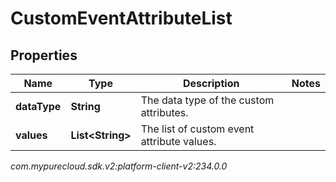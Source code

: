 # CustomEventAttributeList


## Properties

| Name | Type | Description | Notes |
| ------------ | ------------- | ------------- | ------------- |
| **dataType** | **String** | The data type of the custom attributes. |  |
| **values** | **List&lt;String&gt;** | The list of custom event attribute values. |  |




_com.mypurecloud.sdk.v2:platform-client-v2:234.0.0_

